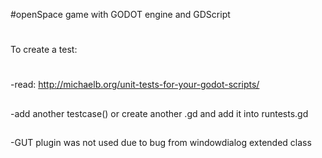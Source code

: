 #openSpace game with GODOT engine and GDScript
#
To create a test:
#
  -read: http://michaelb.org/unit-tests-for-your-godot-scripts/
##
  -add another testcase() or create another .gd and add it into runtests.gd
##
  -GUT plugin was not used due to bug from windowdialog extended class
  

